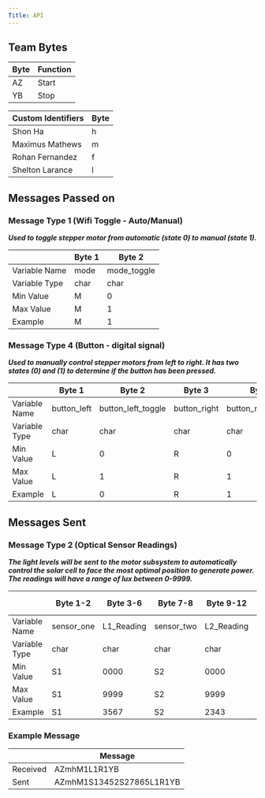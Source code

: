 ```yaml
---
Title: API
---
```

## Team Bytes
| Byte | Function |
|----|-------|
| AZ | Start |
| YB | Stop  |

| Custom Identifiers | Byte |
|-----|-----|
|Shon Ha| h |
|Maximus Mathews|m|
|Rohan Fernandez|f|
|Shelton Larance|l|

## Messages Passed on
### Message Type 1 (Wifi Toggle - Auto/Manual)

<b><i>Used to toggle stepper motor from automatic (state 0) to manual (state 1).</i></b>

|               | Byte 1      | Byte 2 |
|---------------|-------------|--------|
| Variable Name | mode | mode_toggle |  
| Variable Type | char    |  char| 
| Min Value     | M           |   0|
| Max Value     | M           |   1|
| Example       | M           |   1|   

### Message Type 4 (Button - digital signal)

<b><i>Used to manually control stepper motors from left to right. It has two states (0) and (1) to determine if the button has been pressed.</i></b>

|               | Byte 1      | Byte 2       | Byte 3      | Byte 4       |
|---------------|-------------|--------------|--------------|--------------|
| Variable Name | button_left | button_left_toggle | button_right | button_right_toggle |
| Variable Type | char         | char      | char         | char      |
| Min Value     | L           | 0            | R           | 0            |
| Max Value     | L           | 1            | R           | 1            | 
| Example       | L           | 0            | R           | 1            |

## Messages Sent
### Message Type 2 (Optical Sensor Readings)

<b><i>The light levels will be sent to the motor subsystem to automatically control the solar cell to face the most optimal position to generate power. The readings will have a range of lux between 0-9999.</i></b>

|               | Byte 1-2   | Byte 3-6   | Byte 7-8   | Byte 9-12  | Byte 13-14   | Byte 15-18 | Byte 19-20  | Byte 21-24 |
|---------------|------------|------------|------------|------------|--------------|------------|-------------|------------|
| Variable Name | sensor_one | L1_Reading | sensor_two | L2_Reading | sensor_three | L3_Reading | sensor_four | L4_Reading |
| Variable Type | char       | char      | char       | char      | 
| Min Value     | S1         | 0000          | S2         | 0000          |
| Max Value     | S1         | 9999       | S2         | 9999       |
| Example       | S1         | 3567       | S2         | 2343       | 


### Example Message
|    | Message |
|-----|--------|
|Received| AZmhM1L1R1YB|
|Sent| AZmhM1S13452S27865L1R1YB |
